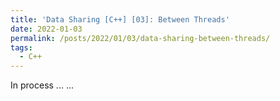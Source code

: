 ```yaml
---
title: 'Data Sharing [C++] [03]: Between Threads'
date: 2022-01-03
permalink: /posts/2022/01/03/data-sharing-between-threads/
tags:
  - C++
---
```


In process ... ...
